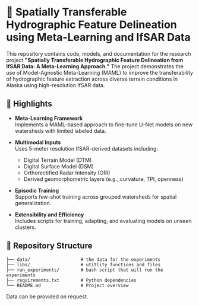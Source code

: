 # 🌊 Spatially Transferable Hydrographic Feature Delineation using Meta-Learning and IfSAR Data

This repository contains code, models, and documentation for the research project **"Spatially Transferable Hydrographic Feature Delineation from IfSAR Data: A Meta-Learning Approach."** The project demonstrates the use of Model-Agnostic Meta-Learning (MAML) to improve the transferability of hydrographic feature extraction across diverse terrain conditions in Alaska using high-resolution IfSAR data.

## 🧠 Highlights

- **Meta-Learning Framework**  
  Implements a MAML-based approach to fine-tune U-Net models on new watersheds with limited labeled data.

- **Multimodal Inputs**  
  Uses 5-meter resolution IfSAR-derived datasets including:
  - Digital Terrain Model (DTM)  
  - Digital Surface Model (DSM)  
  - Orthorectified Radar Intensity (ORI)  
  - Derived geomorphometric layers (e.g., curvature, TPI, openness)

- **Episodic Training**  
  Supports few-shot training across grouped watersheds for spatial generalization.

- **Extensibility and Efficiency**  
  Includes scripts for training, adapting, and evaluating models on unseen clusters.

## 📂 Repository Structure

```
├── data/                   # the data for the experiments
├── libs/                   # utitlity functions and files 
├── run_experiments/        # bash script that will run the experiments
├── requirements.txt        # Python dependencies
└── README.md               # Project overview
```

Data can be provided on request.